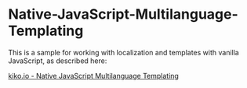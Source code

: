 # Native-JavaScript-Multilanguage-Templating

This is a sample for working with localization and templates with vanilla JavaScript, as described here:

[kiko.io - Native JavaScript Multilanguage Templating](https://kiko.io/categories/JavaScript/Native-JavaScript-Multilanguage-Templating/)
